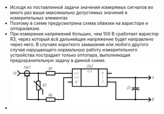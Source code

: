 - Исходя из поставленной задачи значения измерямых сигналов во много раз выше максимально допустимых значений в измерительных элементах
- Поэтому в схеме предусмотрена схема обвязки на варисторе и опторазвязке.
- При измерении напряжений больших, чем 100 В сработает варистор R3, через который всё дальнейщее напряжение будет направлено через него. В случаях короткого замыкания или любого другого случая нарущающего нормальную работу измерительного устройства пострадает только оптопара, выполняющая предохранительную задачу в данной схеме.
- ![image.png](../assets/image_1715453729782_0.png)